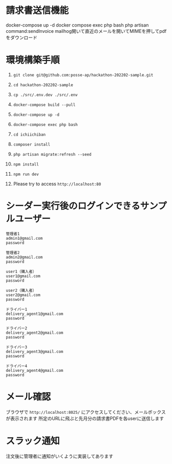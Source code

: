 # 請求書送信機能
docker-compose up -d
docker compose exec php bash
php artisan command:sendInvoice
mailhog開いて直近のメールを開いてMIMEを押してpdfをダウンロード


# 環境構築手順

1. `git clone git@github.com:posse-ap/hackathon-202202-sample.git`

2. `cd hackathon-202202-sample`

3. `cp ./src/.env.dev ./src/.env`

3. `docker-compose build --pull`

4. `docker-compose up -d`

5. `docker-compose exec php bash`

6. `cd ichiichiban`

7. `composer install`

8. `php artisan migrate:refresh --seed`

9. `npm install`

10. `npm run dev`

11. Please try to access `http://localhost:80`


# シーダー実行後のログインできるサンプルユーザー

```
管理者1
admin1@gmail.com
password

管理者2
admin2@gmail.com
password

user1（購入者）
user1@gmail.com
password

user2（購入者）
user2@gmail.com
password

ドライバー1
delivery_agent1@gmail.com
password

ドライバー2
delivery_agent2@gmail.com
password

ドライバー3
delivery_agent3@gmail.com
password

ドライバー4
delivery_agent4@gmail.com
password
```


# メール確認
ブラウザで `http://localhost:8025/` にアクセスしてください、メールボックスが表示されます
所定のURLに飛ぶと先月分の請求書PDFを各userに送信します

# スラック通知
注文後に管理者に通知がいくように実装してあります
